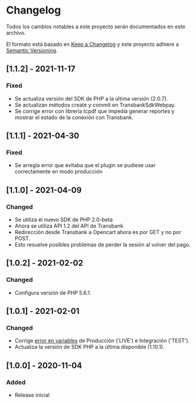# Changelog
Todos los cambios notables a este proyecto serán documentados en este archivo.

El formato está basado en [Keep a Changelog](http://keepachangelog.com/en/1.0.0/)
y este proyecto adhiere a [Semantic Versioning](http://semver.org/spec/v2.0.0.html).

## [1.1.2] - 2021-11-17
### Fixed
- Se actualiza versión del SDK de PHP a la última versión (2.0.7).
- Se actualizan métodos create y commit en TransbankSdkWebpay. 
- Se corrige error con librería tcpdf que impedía generar reportes y mostrar el estado de la conexión con Transbank.


## [1.1.1] - 2021-04-30
### Fixed
- Se arregla error que evitaba que el plugin se pudiese usar correctamente en modo producción


## [1.1.0] - 2021-04-09
### Changed
- Se utiliza el nuevo SDK de PHP 2.0-beta
- Ahora se utiliza API 1.2 del API de Transbank
- Redirección desde Transbank a Opencart ahora es por GET y no por POST.
- Esto resuelve posibles problemas de perder la sesión al volver del pago. 


## [1.0.2] - 2021-02-02
### Changed
- Configura versión de PHP 5.6.1.

## [1.0.1] - 2021-02-01
### Changed
- Corrige [error en variables](https://github.com/TransbankDevelopers/transbank-plugin-opencart-webpay-rest/issues/7) de Producción ('LIVE') e Integración ('TEST').
- Actualiza la versión de SDK PHP a la última disponible (1.10.1).

## [1.0.0] - 2020-11-04
### Added
- Release inicial
